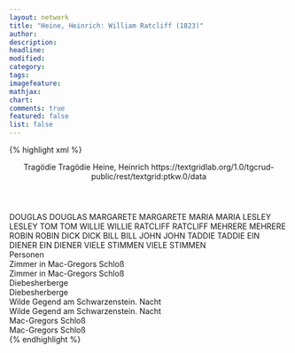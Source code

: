 ```yaml
---
layout: network
title: "Heine, Heinrich: William Ratcliff (1823)"
author:
description:
headline:
modified:
category:
tags:
imagefeature:
mathjax:
chart:
comments: true
featured: false
list: false
---
```

{% highlight xml %}
<?xml-model href="https://raw.githubusercontent.com/DLiNa/project/master/rules/lina.rnc"?><?xml-model href="https://raw.githubusercontent.com/DLiNa/project/master/rules/lina.sch"?>
<play xmlns="http://lina.digital">
  <header>
    <title>William Ratcliff</title>
    <subtitle>Tragödie</subtitle>
    <genretitle>Tragödie</genretitle>
    <author>Heine, Heinrich</author>
    <date type="print" when="1823"/>
    <date type="premiere"/>
    <date type="written"/>
    <source>https://textgridlab.org/1.0/tgcrud-public/rest/textgrid:ptkw.0/data</source>
  </header>
  <personae>
    <character>
      <name>DOUGLAS</name>
      <alias xml:id="douglas">
        <name>DOUGLAS</name>
      </alias>
    </character>
    <character>
      <name>MARGARETE</name>
      <alias xml:id="margarete">
        <name>MARGARETE</name>
      </alias>
    </character>
    <character>
      <name>MARIA</name>
      <alias xml:id="maria">
        <name>MARIA</name>
      </alias>
    </character>
    <character>
      <name>LESLEY</name>
      <alias xml:id="lesley">
        <name>LESLEY</name>
      </alias>
    </character>
    <character>
      <name>TOM</name>
      <alias xml:id="tom">
        <name>TOM</name>
      </alias>
    </character>
    <character>
      <name>WILLIE</name>
      <alias xml:id="willie">
        <name>WILLIE</name>
      </alias>
    </character>
    <character>
      <name>RATCLIFF</name>
      <alias xml:id="ratcliff">
        <name>RATCLIFF</name>
      </alias>
    </character>
    <character>
      <name>MEHRERE</name>
      <alias xml:id="mehrere">
        <name>MEHRERE</name>
      </alias>
    </character>
    <character>
      <name>ROBIN</name>
      <alias xml:id="robin">
        <name>ROBIN</name>
      </alias>
    </character>
    <character>
      <name>DICK</name>
      <alias xml:id="dick">
        <name>DICK</name>
      </alias>
    </character>
    <character>
      <name>BILL</name>
      <alias xml:id="bill">
        <name>BILL</name>
      </alias>
    </character>
    <character>
      <name>JOHN</name>
      <alias xml:id="john">
        <name>JOHN</name>
      </alias>
    </character>
    <character>
      <name>TADDIE</name>
      <alias xml:id="taddie">
        <name>TADDIE</name>
      </alias>
    </character>
    <character>
      <name>EIN DIENER</name>
      <alias xml:id="ein_diener">
        <name>EIN DIENER</name>
      </alias>
    </character>
    <character>
      <name>VIELE STIMMEN</name>
      <alias xml:id="viele_stimmen">
        <name>VIELE STIMMEN</name>
      </alias>
    </character>
  </personae>
  <text>
    <div>
      <head>Personen</head>
    </div>
    <div>
      <head>Zimmer in Mac-Gregors Schloß</head>
      <div>
        <head>Zimmer in Mac-Gregors Schloß</head>
        <sp who="#douglas">
          <amount n="15" unit="speech_acts"/>
          <amount n="1204" unit="words"/>
          <amount n="167" unit="lines"/>
          <amount n="6598" unit="chars"/>
        </sp>
        <sp who="#margarete">
          <amount n="5" unit="speech_acts"/>
          <amount n="147" unit="words"/>
          <amount n="25" unit="lines"/>
          <amount n="743" unit="chars"/>
        </sp>
        <sp who="#maria">
          <amount n="4" unit="speech_acts"/>
          <amount n="69" unit="words"/>
          <amount n="9" unit="lines"/>
          <amount n="361" unit="chars"/>
        </sp>
        <sp who="#lesley">
          <amount n="2" unit="speech_acts"/>
          <amount n="11" unit="words"/>
          <amount n="2" unit="lines"/>
          <amount n="60" unit="chars"/>
        </sp>
      </div>
    </div>
    <div>
      <head>Diebesherberge</head>
      <div>
        <head>Diebesherberge</head>
        <sp who="#tom">
          <amount n="13" unit="speech_acts"/>
          <amount n="485" unit="words"/>
          <amount n="62" unit="lines"/>
          <amount n="2570" unit="chars"/>
        </sp>
        <sp who="#willie">
          <amount n="7" unit="speech_acts"/>
          <amount n="167" unit="words"/>
          <amount n="7" unit="lines"/>
          <amount n="834" unit="chars"/>
        </sp>
        <sp who="#ratcliff">
          <amount n="19" unit="speech_acts"/>
          <amount n="1135" unit="words"/>
          <amount n="158" unit="lines"/>
          <amount n="6368" unit="chars"/>
        </sp>
        <sp who="#lesley">
          <amount n="16" unit="speech_acts"/>
          <amount n="303" unit="words"/>
          <amount n="42" unit="lines"/>
          <amount n="1671" unit="chars"/>
        </sp>
        <sp who="#mehrere">
          <amount n="1" unit="speech_acts"/>
          <amount n="7" unit="words"/>
          <amount n="1" unit="lines"/>
          <amount n="31" unit="chars"/>
        </sp>
        <sp who="#robin">
          <amount n="4" unit="speech_acts"/>
          <amount n="27" unit="words"/>
          <amount n="4" unit="lines"/>
          <amount n="139" unit="chars"/>
        </sp>
        <sp who="#tom #willie #lesley #robin #dick #bill #john #taddie">
          <amount n="1" unit="speech_acts"/>
          <amount n="3" unit="words"/>
          <amount n="1" unit="lines"/>
          <amount n="16" unit="chars"/>
        </sp>
        <sp who="#dick">
          <amount n="2" unit="speech_acts"/>
          <amount n="139" unit="words"/>
          <amount n="16" unit="lines"/>
          <amount n="670" unit="chars"/>
        </sp>
        <sp who="#bill">
          <amount n="1" unit="speech_acts"/>
          <amount n="18" unit="words"/>
          <amount n="2" unit="lines"/>
          <amount n="85" unit="chars"/>
        </sp>
        <sp who="#john">
          <amount n="3" unit="speech_acts"/>
          <amount n="21" unit="words"/>
          <amount n="3" unit="lines"/>
          <amount n="116" unit="chars"/>
        </sp>
        <sp who="#taddie">
          <amount n="2" unit="speech_acts"/>
          <amount n="14" unit="words"/>
          <amount n="2" unit="lines"/>
          <amount n="67" unit="chars"/>
        </sp>
      </div>
    </div>
    <div>
      <head>Wilde Gegend am Schwarzenstein. Nacht</head>
      <div>
        <head>Wilde Gegend am Schwarzenstein. Nacht</head>
        <sp who="#ratcliff">
          <amount n="12" unit="speech_acts"/>
          <amount n="825" unit="words"/>
          <amount n="115" unit="lines"/>
          <amount n="4517" unit="chars"/>
        </sp>
        <sp who="#douglas">
          <amount n="10" unit="speech_acts"/>
          <amount n="146" unit="words"/>
          <amount n="19" unit="lines"/>
          <amount n="770" unit="chars"/>
        </sp>
      </div>
    </div>
    <div>
      <head>Mac-Gregors Schloß</head>
      <div>
        <head>Mac-Gregors Schloß</head>
        <sp who="#maria">
          <amount n="23" unit="speech_acts"/>
          <amount n="363" unit="words"/>
          <amount n="52" unit="lines"/>
          <amount n="1878" unit="chars"/>
        </sp>
        <sp who="#margarete">
          <amount n="19" unit="speech_acts"/>
          <amount n="746" unit="words"/>
          <amount n="98" unit="lines"/>
          <amount n="3833" unit="chars"/>
        </sp>
        <sp who="#ratcliff">
          <amount n="14" unit="speech_acts"/>
          <amount n="455" unit="words"/>
          <amount n="68" unit="lines"/>
          <amount n="2400" unit="chars"/>
        </sp>
        <sp who="#ein_diener">
          <amount n="1" unit="speech_acts"/>
          <amount n="7" unit="words"/>
          <amount n="1" unit="lines"/>
          <amount n="38" unit="chars"/>
        </sp>
        <sp who="#viele_stimmen">
          <amount n="1" unit="speech_acts"/>
          <amount n="1" unit="words"/>
          <amount n="1" unit="lines"/>
          <amount n="11" unit="chars"/>
        </sp>
        <sp who="#douglas">
          <amount n="1" unit="speech_acts"/>
          <amount n="15" unit="words"/>
          <amount n="2" unit="lines"/>
          <amount n="80" unit="chars"/>
        </sp>
        <sp who="#maria #margarete #ratcliff #ein_diener #douglas">
          <amount n="1" unit="speech_acts"/>
          <amount n="1" unit="words"/>
          <amount n="1" unit="lines"/>
          <amount n="12" unit="chars"/>
        </sp>
      </div>
    </div>
  </text>
</play>
{% endhighlight %}